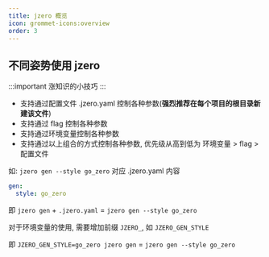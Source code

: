 ```yaml
---
title: jzero 概览
icon: grommet-icons:overview
order: 3
---
```


## 不同姿势使用 jzero

:::important 涨知识的小技巧
:::

* 支持通过配置文件 .jzero.yaml 控制各种参数(**强烈推荐在每个项目的根目录新建该文件**)
* 支持通过 flag 控制各种参数
* 支持通过环境变量控制各种参数
* 支持通过以上组合的方式控制各种参数, 优先级从高到低为 环境变量  > flag  > 配置文件

如: `jzero gen --style go_zero` 对应 .jzero.yaml 内容

```yaml
gen:
  style: go_zero
```

即 `jzero gen` + `.jzero.yaml` = `jzero gen --style go_zero`

对于环境变量的使用, 需要增加前缀 `JZERO_`, 如 `JZERO_GEN_STYLE`

即 `JZERO_GEN_STYLE=go_zero jzero gen` = `jzero gen --style go_zero`